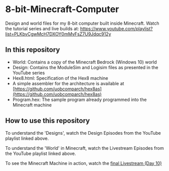 # 8-bit-Minecraft-Computer

Design and world files for my 8-bit computer built inside Minecraft. Watch the tutorial series and live builds at: https://www.youtube.com/playlist?list=PLKbvCgwMcH7DXOY0mMvFsZ7U9Jdqc912y


## In this repository

* World: Contains a copy of the Minecraft Bedrock (Windows 10) world
* Design: Contains the ModuleSim and Logisim files as presented in the YouTube series
* Hex8.html: Specification of the Hex8 machine
* A simple assembler for the architecture is available at [https://github.com/uobcomparch/hex8as](https://github.com/uobcomparch/hex8as)
* Program.hex: The sample program already programmed into the Minecraft machine

## How to use this repository

To understand the 'Designs', watch the Design Episodes from the YouTube playlist linked above.

To understand the 'World' in Minecraft, watch the Livestream Episodes from the YouTube playlist linked above.

To see the Minecraft Machine in action, watch the [final Livestream (Day 10)](https://youtu.be/_yfeM9XVBTo)
